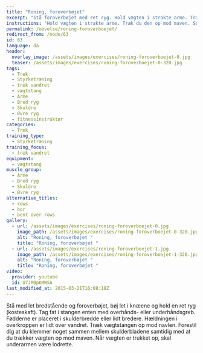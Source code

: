 ```yaml
---
title: "Roning, foroverbøjet"
excerpt: "Stå foroverbøjet med ret ryg. Hold vægten i strakte arme. Træk du den op mod maven. Sørg for at skulderbladene bevæger sig sammen."
instructions: "Hold vægten i strakte arme. Træk du den op mod maven. Sørg for at skulderbladene bevæger sig sammen."
permalink: /oevelse/roning-foroverboejet/
redirect_from: /node/63
id: 63
language: da
header:
  overlay_image: /assets/images/exercises/roning-foroverboejet-0.jpg
  teaser: /assets/images/exercises/roning-foroverboejet-0-320.jpg
tags:
  - Træk
  - Styrketræning
  - træk vandret
  - vægtstang
  - Arme
  - Bred ryg
  - Skuldre
  - Øvre ryg
  - fitnessinstruktør
categories:
  - Træk
training_type: 
  - Styrketræning
training_focus: 
  - træk vandret
equipment:
  - vægtstang
muscle_group:
  - Arme
  - Bred ryg
  - Skuldre
  - Øvre ryg
alternative_titles:
  - rows
  - bor
  - bent over rows
gallery:
  - url: /assets/images/exercises/roning-foroverboejet-0.jpg
    image_path: /assets/images/exercises/roning-foroverboejet-0-320.jpg
    alt: "Roning, foroverbøjet "
    title: "Roning, foroverbøjet "
  - url: /assets/images/exercises/roning-foroverboejet-1.jpg
    image_path: /assets/images/exercises/roning-foroverboejet-1-320.jpg
    alt: "Roning, foroverbøjet "
    title: "Roning, foroverbøjet "
video:
  provider: youtube
  id: U7JM0pKMWSA
last_modified_at: 2015-03-21T16:08:18Z
---
```


Stå med let bredstående og foroverbøjet, bøj let i knæene og hold en ret ryg (kosteskaft). Tag fat i stangen enten med overhånds- eller underhåndsgreb. Fødderne er placeret i skulderbredde eller lidt bredere. Hældningen i overkroppen er lidt over vandret. Træk vægtstangen op mod navlen. Forestil dig at du klemmer noget sammen mellem skulderbladene samtidig med at du trækker vægten op mod maven. Når vægten er trukket op, skal underarmen være lodrette.
